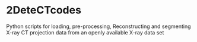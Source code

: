# 2DeteCTcodes
Python scripts for loading, pre-processing, Reconstructing and segmenting X-ray CT projection data from an openly available X-ray data set 
